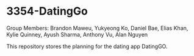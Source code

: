 # 3354-DatingGo
Group Members: Brandon Maweu, Yukyeong Ko, Daniel Bae, Elias Khan, Kylie Quinney, Ayush Sharma, Anthony Vu, Alan Nguyen 

This repository stores the planning for the dating app DatingGO.
